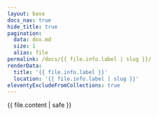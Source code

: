```yaml
---
layout: base
docs_nav: true
hide_title: true
pagination:
  data: dox.md
  size: 1
  alias: file
permalink: /docs/{{ file.info.label | slug }}/
renderData:
  title: '{{ file.info.label }}'
  location: '{{ file.info.label | slug }}'
eleventyExcludeFromCollections: true
---
```


{{ file.content | safe }}
